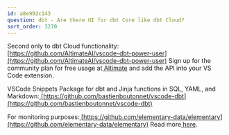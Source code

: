 ```yaml
---
id: a8e992c143
question: dbt - Are there UI for dbt Core like dbt Cloud?
sort_order: 3270
---
```


Second only to dbt Cloud functionality:[ ](https://github.com/AltimateAI/vscode-dbt-power-user)[https://github.com/AltimateAI/vscode-dbt-power-user](https://github.com/AltimateAI/vscode-dbt-power-user) Sign up for the community plan for free usage at[ ](https://app.myaltimate.com/register)[Altimate](https://app.myaltimate.com/register) and add the API into your VS Code extension.

VSCode Snippets Package for dbt and Jinja functions in SQL, YAML, and Markdown:[ ](https://github.com/bastienboutonnet/vscode-dbt)[https://github.com/bastienboutonnet/vscode-dbt](https://github.com/bastienboutonnet/vscode-dbt)

For monitoring purposes:[ ](https://github.com/elementary-data/elementary)[https://github.com/elementary-data/elementary](https://github.com/elementary-data/elementary) Read more[ ](https://medium.com/@srinivas.dataengineer/supercharge-your-dbt-monitoring-with-elementary-data-0fac140a6f60)[here](https://medium.com/@srinivas.dataengineer/supercharge-your-dbt-monitoring-with-elementary-data-0fac140a6f60).

